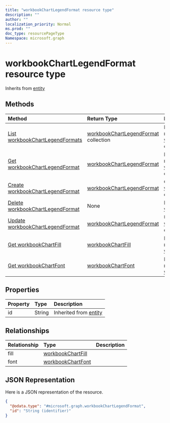 ```yaml
---
title: "workbookChartLegendFormat resource type"
description: ""
author: ""
localization_priority: Normal
ms.prod: ""
doc_type: resourcePageType
Namespace: microsoft.graph
---
```



# workbookChartLegendFormat resource type




Inherits from [entity](../resources/entity.md)

## Methods
|Method|Return Type|Description|
|:---|:---|:---|
|[List workbookChartLegendFormats](../api/workbookchartlegendformat-list.md)|[workbookChartLegendFormat](../resources/workbookChartLegendFormat.md) collection|List properties and relationships of the [workbookChartLegendFormat](../resources/workbookchartlegendformat.md) objects.|
|[Get workbookChartLegendFormat](../api/workbookchartlegendformat-get.md)|[workbookChartLegendFormat](../resources/workbookChartLegendFormat.md)|Read properties and relationships of the [workbookChartLegendFormat](../resources/workbookchartlegendformat.md) object.|
|[Create workbookChartLegendFormat](../api/workbookchartlegendformat-create.md)|[workbookChartLegendFormat](../resources/workbookChartLegendFormat.md)|Create a new [workbookChartLegendFormat](../resources/workbookchartlegendformat.md) object.|
|[Delete workbookChartLegendFormat](../api/workbookchartlegendformat-delete.md)|None|Deletes a [workbookChartLegendFormat](../resources/workbookchartlegendformat.md).|
|[Update workbookChartLegendFormat](../api/workbookchartlegendformat-update.md)|[workbookChartLegendFormat](../resources/workbookChartLegendFormat.md)|Update the properties of a [workbookChartLegendFormat](../resources/workbookchartlegendformat.md) object.|
|[Get workbookChartFill](../api/workbookchartfill-get.md)|[workbookChartFill](../resources/workbookChartFill.md)|Read properties and relationships of the [workbookChartFill](../resources/workbookchartfill.md) object.|
|[Get workbookChartFont](../api/workbookchartfont-get.md)|[workbookChartFont](../resources/workbookChartFont.md)|Read properties and relationships of the [workbookChartFont](../resources/workbookchartfont.md) object.|

## Properties
|Property|Type|Description|
|:---|:---|:---|
|id|String| Inherited from [entity](../resources/entity.md)|

## Relationships
|Relationship|Type|Description|
|:---|:---|:---|
|fill|[workbookChartFill](../resources/workbookChartFill.md)||
|font|[workbookChartFont](../resources/workbookChartFont.md)||

## JSON Representation
Here is a JSON representation of the resource.
<!-- {
  "blockType": "resource",
  "keyProperty": "id",
  "@odata.type": "microsoft.graph.workbookChartLegendFormat",
  "baseType": "microsoft.graph.entity",
  "openType": false
}
-->
``` json
{
  "@odata.type": "#microsoft.graph.workbookChartLegendFormat",
  "id": "String (identifier)"
}
```

